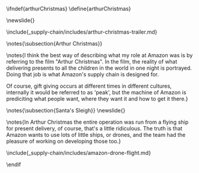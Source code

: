 \ifndef{arthurChristmas}
\define{arthurChristmas}

\newslide{}

\include{_supply-chain/includes/arthur-christmas-trailer.md}

\notes{\subsection{Arthur Christmas}}

\notes{I think the best way of describing what my role at Amazon was is by referring to the film "Arthur Christmas". In the film, the reality of what delivering presents to all the children in the world in one night is portrayed. Doing that job is what Amazon's supply chain is designed for.

Of course, gift giving occurs at different times in different cultures, internally it would be referred to as 'peak', but the machine of Amazon is prediciting what people want, where they want it and how to get it there.}

\notes{\subsection{Santa's Sleigh}}
\newslide{}

\notes{In Arthur Christmas the entire operation was run from a flying ship for present delivery, of course, that's a little ridiculous. The truth is that Amazon wants to use lots of little ships, or drones, and the team had the pleasure of working on developing those too.}

\include{_supply-chain/includes/amazon-drone-flight.md}

\endif
